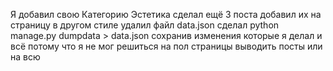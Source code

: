 Я добавил свою Категорию Эстетика сделал ещё 3 поста добавил их на страницу в другом стиле удалил файл data.json сделал python manage.py dumpdata > data.json сохранив изменения которые я делал
и всё потому что я не мог решиться на пол страницы выводить посты или на всю
